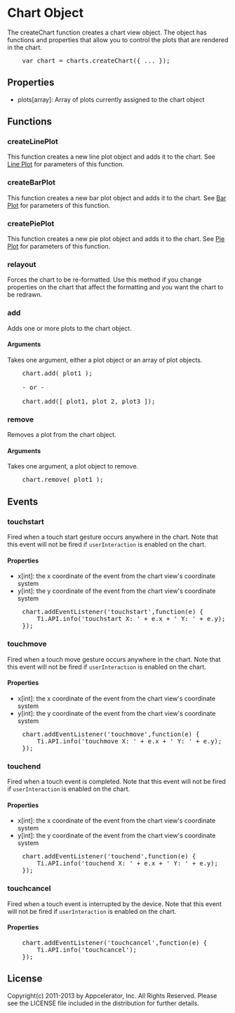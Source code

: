 # Chart Object

The createChart function creates a chart view object. The object has functions and properties that allow you to control the plots that are rendered in the chart.

<pre>
    var chart = charts.createChart({ ... });
</pre>

## Properties

* plots[array]: Array of plots currently assigned to the chart object

## Functions

### createLinePlot

This function creates a new line plot object and adds it to the chart. See [Line Plot][charts.lineplot] for parameters of this function.

### createBarPlot

This function creates a new bar plot object and adds it to the chart. See [Bar Plot][charts.barplot] for parameters of this function.

### createPiePlot

This function creates a new pie plot object and adds it to the chart. See [Pie Plot][charts.pieplot] for parameters of this function.

### relayout

Forces the chart to be re-formatted. Use this method if you change properties on the chart that affect the formatting and you want the chart to be redrawn.

### add

Adds one or more plots to the chart object.

#### Arguments

Takes one argument, either a plot object or an array of plot objects.

<pre>
    chart.add( plot1 ); 

    - or -

    chart.add([ plot1, plot 2, plot3 ]);
</pre>	

### remove

Removes a plot from the chart object.

#### Arguments

Takes one argument, a plot object to remove.

<pre>
    chart.remove( plot1 );
</pre>

## Events

### touchstart

Fired when a touch start gesture occurs anywhere in the chart.
Note that this event will not be fired if `userInteraction` is enabled on the chart.

#### Properties

* x[int]: the x coordinate of the event from the chart view's coordinate system
* y[int]: the y coordinate of the event from the chart view's coordinate system

<pre>
    chart.addEventListener('touchstart',function(e) {
		Ti.API.info('touchstart X: ' + e.x + ' Y: ' + e.y);
	});
</pre>

### touchmove

Fired when a touch move gesture occurs anywhere in the chart.
Note that this event will not be fired if `userInteraction` is enabled on the chart.

#### Properties

* x[int]: the x coordinate of the event from the chart view's coordinate system
* y[int]: the y coordinate of the event from the chart view's coordinate system

<pre>
    chart.addEventListener('touchmove',function(e) {
		Ti.API.info('touchmove X: ' + e.x + ' Y: ' + e.y);
	});
</pre>

### touchend

Fired when a touch event is completed.
Note that this event will not be fired if `userInteraction` is enabled on the chart.

#### Properties

* x[int]: the x coordinate of the event from the chart view's coordinate system
* y[int]: the y coordinate of the event from the chart view's coordinate system

<pre>
    chart.addEventListener('touchend',function(e) {
		Ti.API.info('touchend X: ' + e.x + ' Y: ' + e.y);
	});
</pre>

### touchcancel

Fired when a touch event is interrupted by the device.
Note that this event will not be fired if `userInteraction` is enabled on the chart.

#### Properties

<pre>
    chart.addEventListener('touchcancel',function(e) {
		Ti.API.info('touchcancel');
	});
</pre>

## License

Copyright(c) 2011-2013 by Appcelerator, Inc. All Rights Reserved. Please see the LICENSE file included in the distribution for further details.

[charts.barplot]: barplot.html 
[charts.lineplot]: lineplot.html
[charts.pieplot]: pieplot.html